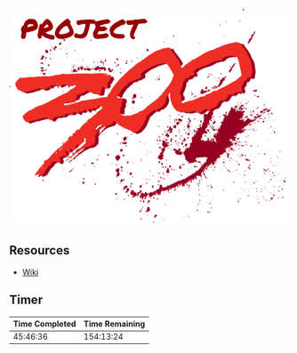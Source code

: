 ![Project 300 Logo](images/project-300-logo.png)

## Resources
* [Wiki](https://hachibu.github.io/project-300)

## Timer
| Time Completed | Time Remaining |
| -------------- | -------------- |
| 45:46:36       | 154:13:24      |
